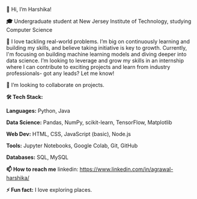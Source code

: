 

**👋** Hi, I’m Harshika!
<!---😄 Pronouns: she/her --->
**🎓** Undergraduate student at New Jersey Institute of Technology, studying Computer Science

<!--- 🔭 Aspiring Data Scientist and Software Engineer
- 👀 I’m interested in building full-stack projects. --->
**🌱** I love tackling real-world problems. I’m big on continuously learning and building my skills, and believe taking initiative is key to growth. Currently, I'm focusing on building machine learning models and diving deeper into data science. I’m looking to leverage and grow my skills in an internship where I can contribute to exciting projects and learn from industry professionals- got any leads? Let me know!
  
**💞️** I’m looking to collaborate on projects.
  
**🛠 Tech Stack:**
  
  **Languages:** Python, Java
  
  **Data Science:** Pandas, NumPy, scikit-learn, TensorFlow, Matplotlib
  
  **Web Dev:** HTML, CSS, JavaScript (basic), Node.js
  
  **Tools:** Jupyter Notebooks, Google Colab, Git, GitHub
  
  **Databases:** SQL, MySQL
<!---
🎯 Featured Project: Sentiment Analysis for American Express (*link your project README)
  What We Did: Preprocessed and vectorized text data using spaCy, then built an SVM classifier to predict sentiment (positive, negative, or neutral)
  Tools: Python, spaCy, scikit-learn
  Result: 85% accuracy, , outperforming the baseline by 20%, and provided insights that helped guide data-driven improvements in customer service.
  Curious? See the full project here (*link your project README).


🚀 Projects:
A few other noteworthy projects I’ve worked on:

MovieHub - Personalized Movie Recommender (*link your project README)
  Developed a recommendation engine using collaborative filtering to suggest movies based on user preferences.
  Tech Stack: Python, Flask, scikit-learn
  Learnings: Building recommendation systems and deploying applications
LeetTracker - LeetCode Progress Tracker (*link your project README)
  A web app to track and visualize LeetCode problem-solving progress.
  Tech Stack: React, Firebase, Chart.js
  Learnings: Frontend development, data visualization, API integration
--->
**📫 How to reach me**
  linkedin:  https://www.linkedin.com/in/agrawal-harshika/
  
**⚡ Fun fact:** I love exploring places.

<!---
HarshikaAgr/HarshikaAgr is a ✨ special ✨ repository because its `README.md` (this file) appears on your GitHub profile.
You can click the Preview link to take a look at your changes.
--->
